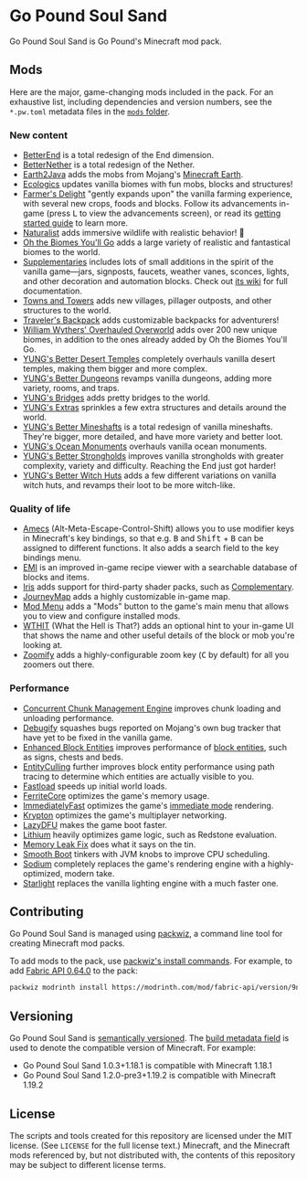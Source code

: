 # Go Pound Soul Sand

Go Pound Soul Sand is Go Pound's Minecraft mod pack.

## Mods

Here are the major, game-changing mods included in the pack. For an exhaustive list, including dependencies and version numbers, see the `*.pw.toml` metadata files in the [`mods` folder](mods).

### New content

* [BetterEnd](https://modrinth.com/mod/betterend) is a total redesign of the End dimension.
* [BetterNether](https://modrinth.com/mod/betternether) is a total redesign of the Nether.
* [Earth2Java](https://modrinth.com/mod/earth2java) adds the mobs from Mojang's [Minecraft Earth](https://minecraft.fandom.com/wiki/Minecraft_Earth).
* [Ecologics](https://www.curseforge.com/minecraft/mc-mods/ecologics) updates vanilla biomes with fun mobs, blocks and structures!
* [Farmer's Delight](https://modrinth.com/mod/farmers-delight-fabric) "gently expands upon" the vanilla farming experience, with several new crops, foods and blocks. Follow its advancements in-game (press <kbd>L</kbd> to view the advancements screen), or read its [getting started guide](https://github.com/vectorwing/FarmersDelight/wiki/Getting-Started) to learn more.
* [Naturalist](https://www.curseforge.com/minecraft/mc-mods/naturalist) adds immersive wildlife with realistic behavior! 🐘
* [Oh the Biomes You'll Go](https://modrinth.com/mod/biomesyougo) adds a large variety of realistic and fantastical biomes to the world.
* [Supplementaries](https://www.curseforge.com/minecraft/mc-mods/supplementaries) includes lots of small additions in the spirit of the vanilla game—jars, signposts, faucets, weather vanes, sconces, lights, and other decoration and automation blocks. Check out [its wiki](https://github.com/MehVahdJukaar/Supplementaries/wiki) for full documentation.
* [Towns and Towers](https://modrinth.com/mod/towns-and-towers-structure-add-on) adds new villages, pillager outposts, and other structures to the world.
* [Traveler's Backpack](https://www.curseforge.com/minecraft/mc-mods/travelers-backpack-fabric) adds customizable backpacks for adventurers!
* [William Wythers' Overhauled Overworld](https://www.curseforge.com/minecraft/mc-mods/william-wythers-overhauled-overworld) adds over 200 new unique biomes, in addition to the ones already added by Oh the Biomes You'll Go.
* [YUNG's Better Desert Temples](https://www.curseforge.com/minecraft/mc-mods/yungs-better-desert-temples-fabric) completely overhauls vanilla desert temples, making them bigger and more complex.
* [YUNG's Better Dungeons](https://www.curseforge.com/minecraft/mc-mods/yungs-better-dungeons-fabric) revamps vanilla dungeons, adding more variety, rooms, and traps.
* [YUNG's Bridges](https://www.curseforge.com/minecraft/mc-mods/yungs-bridges-fabric) adds pretty bridges to the world.
* [YUNG's Extras](https://www.curseforge.com/minecraft/mc-mods/yungs-extras-fabric) sprinkles a few extra structures and details around the world.
* [YUNG's Better Mineshafts](https://www.curseforge.com/minecraft/mc-mods/yungs-better-mineshafts-fabric) is a total redesign of vanilla mineshafts. They're bigger, more detailed, and have more variety and better loot.
* [YUNG's Ocean Monuments](https://www.curseforge.com/minecraft/mc-mods/yungs-better-ocean-monuments-fabric) overhauls vanilla ocean monuments.
* [YUNG's Better Strongholds](https://www.curseforge.com/minecraft/mc-mods/yungs-better-strongholds-fabric) improves vanilla strongholds with greater complexity, variety and difficulty. Reaching the End just got harder!
* [YUNG's Better Witch Huts](https://www.curseforge.com/minecraft/mc-mods/yungs-better-witch-huts-fabric) adds a few different variations on vanilla witch huts, and revamps their loot to be more witch-like.


### Quality of life

* [Amecs](https://modrinth.com/mod/amecs) (Alt-Meta-Escape-Control-Shift) allows you to use modifier keys in Minecraft's key bindings, so that e.g. <kbd>B</kbd> and <kbd>Shift</kbd> + <kbd>B</kbd> can be assigned to different functions. It also adds a search field to the key bindings menu.
* [EMI](https://modrinth.com/mod/emi) is an improved in-game recipe viewer with a searchable database of blocks and items.
* [Iris](https://modrinth.com/mod/iris) adds support for third-party shader packs, such as [Complementary](https://www.curseforge.com/minecraft/customization/complementary-shaders).
* [JourneyMap](https://modrinth.com/mod/journeymap) adds a highly customizable in-game map.
* [Mod Menu](https://modrinth.com/mod/modmenu) adds a "Mods" button to the game's main menu that allows you to view and configure installed mods.
* [WTHIT](https://modrinth.com/mod/wthit) (What the Hell is That?) adds an optional hint to your in-game UI that shows the name and other useful details of the block or mob you're looking at.
* [Zoomify](https://modrinth.com/mod/zoomify) adds a highly-configurable zoom key (<kbd>C</kbd> by default) for all you zoomers out there.

### Performance

* [Concurrent Chunk Management Engine](https://modrinth.com/mod/c2me-fabric) improves chunk loading and unloading performance.
* [Debugify](https://modrinth.com/mod/debugify) squashes bugs reported on Mojang's own bug tracker that have yet to be fixed in the vanilla game.
* [Enhanced Block Entities](https://modrinth.com/mod/ebe) improves performance of [block entities](https://minecraft.fandom.com/wiki/Block_entity), such as signs, chests and beds.
* [EntityCulling](https://modrinth.com/mod/entityculling) further improves block entity performance using path tracing to determine which entities are actually visible to you.
* [Fastload](https://modrinth.com/mod/fastload) speeds up initial world loads.
* [FerriteCore](https://modrinth.com/mod/ferrite-core) optimizes the game's memory usage.
* [ImmediatelyFast](https://modrinth.com/mod/immediatelyfast) optimizes the game's [immediate mode](https://en.wikipedia.org/wiki/Immediate_mode_(computer_graphics)) rendering.
* [Krypton](https://modrinth.com/mod/krypton) optimizes the game's multiplayer networking.
* [LazyDFU](https://modrinth.com/mod/lazydfu) makes the game boot faster.
* [Lithium](https://modrinth.com/mod/lithium) heavily optimizes game logic, such as Redstone evaluation.
* [Memory Leak Fix](https://modrinth.com/mod/memoryleakfix) does what it says on the tin.
* [Smooth Boot](https://modrinth.com/mod/smoothboot-fabric) tinkers with JVM knobs to improve CPU scheduling.
* [Sodium](https://modrinth.com/mod/sodium) completely replaces the game's rendering engine with a highly-optimized, modern take.
* [Starlight](https://modrinth.com/mod/starlight) replaces the vanilla lighting engine with a much faster one.


## Contributing

Go Pound Soul Sand is managed using [packwiz](https://github.com/packwiz/packwiz), a command line tool for creating Minecraft mod packs.

To add mods to the pack, use [packwiz's install commands](https://packwiz.infra.link/tutorials/creating/adding-mods/). For example, to add [Fabric API 0.64.0](https://modrinth.com/mod/fabric-api/version/0.64.0%2B1.19.2) to the pack:

```sh
packwiz modrinth install https://modrinth.com/mod/fabric-api/version/9nx74dYD
```

## Versioning

Go Pound Soul Sand is [semantically versioned](https://semver.org). The [build metadata field](https://semver.org/#spec-item-10) is used to denote the compatible version of Minecraft. For example:

* Go Pound Soul Sand 1.0.3+1.18.1 is compatible with Minecraft 1.18.1
* Go Pound Soul Sand 1.2.0-pre3+1.19.2 is compatible with Minecraft 1.19.2

## License

The scripts and tools created for this repository are licensed under the MIT license. (See `LICENSE` for the full license text.) Minecraft, and the Minecraft mods referenced by, but not distributed with, the contents of this repository may be subject to different license terms.

